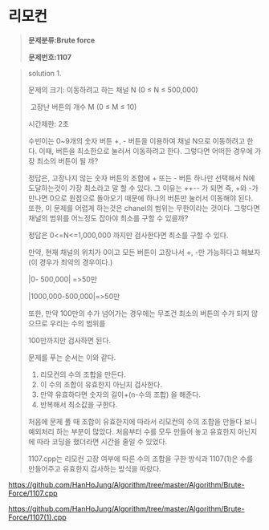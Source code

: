 # 리모컨

> **문제분류:Brute force**
>
> **문제번호:1107**

> solution 1.
>
> 문제의 크기:  이동하려고 하는 채널 N (0 ≤ N ≤ 500,000)
>
> ​                        고장난 버튼의 개수 M (0 ≤ M ≤ 10)
>
> 시간제한: 2초
>
>
>
> 수빈이는 0~9개의 숫자 버튼 +, - 버튼을 이용하여 채널 N으로 이동하려고 한다. 이때, 버튼을 최소한으로 눌러서 이동하려고 한다.  그렇다면 어떠한 경우에 가장 최소의 버튼이 될 까?
>
> 정답은, 고장나지 않는 숫자 버튼의 조합에 + 또는 - 버튼 하나만 선택해서 N에 도달하는것이 가장 최소라고 말 할 수 있다. 그 이유는 ++-- 가 되면 즉, +와 -가 만나면 0으로 원점으로 돌아오기 때문에 하나의 버튼만 눌러서 이동해야 된다. 또한, 이 문제를 어렵게 하는것은 chanel의 범위는 무한이라는 것이다. 그렇다면 채널의 범위를 어느정도 잡아야 최소를 구할 수 있을까?
>
> 정답은 0<=N<=1,000,000 까지만 검사한다면 최소를 구할 수 있다.
>
> 만약, 현재 채널의 위치가 0이고 모든 버튼이 고장나서 +, -만 가능하다고 해보자(이 경우가 최악의 경우이다.)
>
> |0- 500,000| =>50만
>
> |1000,000-500,000|=>50만
>
> 또한, 만약 100만의 수가 넘어가는 경우에는 무조건 최소의 버튼의 수가 되지 않으므로 우리는 수의 범위를 
>
> 100만까지만 검사하면 된다.
>
>
>
> 문제를 푸는 순서는 이와 같다.
>
> 1. 리모컨의 수의 조합을 만든다.
> 2. 이 수의 조합이 유효한지 아닌지 검사한다.
> 3. 만약 유효하다면 숫자의 길이+(n-수의 조합) 을 해준다.
> 4. 반복해서 최소값을 구한다.
>
> 처음에 문제 풀 때 조합이 유효한지에 따라서 리모컨의 수의 조합을 만들다 보니 예외처리 하는 부분이 많았다. 처음부터 수를 모두 만들어 놓고 유효한지 아닌지에 따라 코딩을 했더라면 시간을 줄일 수 있었다.
>
> 1107.cpp는 리모컨 고장 여부에 따른 수의 조합을 구한 방식과 1107(1)은 수를 만들어주고 유효한지 검사하는 방식을 따랐다.
>
>

https://github.com/HanHoJung/Algorithm/tree/master/Algorithm/Brute-Force/1107.cpp

https://github.com/HanHoJung/Algorithm/tree/master/Algorithm/Brute-Force/1107(1).cpp












